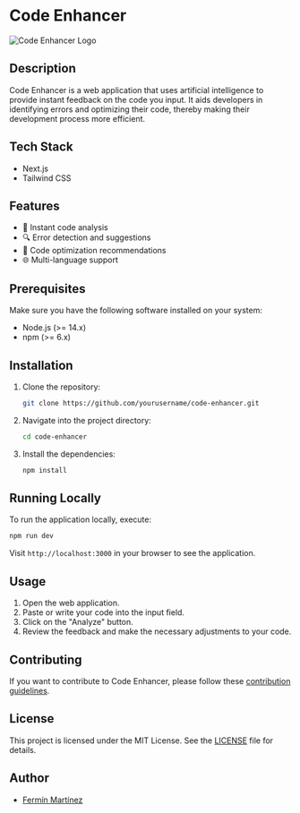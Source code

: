 # Code Enhancer

![Code Enhancer Logo](https://i.pinimg.com/736x/d0/24/db/d024db91d8ed2df5341914d5279b303d.jpg)

## Description

Code Enhancer is a web application that uses artificial intelligence to provide instant feedback on the code you input. It aids developers in identifying errors and optimizing their code, thereby making their development process more efficient.

## Tech Stack

- Next.js
- Tailwind CSS

## Features

- 📝 Instant code analysis
- 🔍 Error detection and suggestions
- 🚀 Code optimization recommendations
- 🌐 Multi-language support

## Prerequisites

Make sure you have the following software installed on your system:

- Node.js (>= 14.x)
- npm (>= 6.x)

## Installation

1. Clone the repository:

   ```bash
   git clone https://github.com/yourusername/code-enhancer.git
   ```

2. Navigate into the project directory:

   ```bash
   cd code-enhancer
   ```

3. Install the dependencies:

   ```bash
   npm install
   ```

## Running Locally

To run the application locally, execute:

```bash
npm run dev
```

Visit `http://localhost:3000` in your browser to see the application.

## Usage

1. Open the web application.
2. Paste or write your code into the input field.
3. Click on the "Analyze" button.
4. Review the feedback and make the necessary adjustments to your code.

## Contributing

If you want to contribute to Code Enhancer, please follow these [contribution guidelines](CONTRIBUTING.md).

## License

This project is licensed under the MIT License. See the [LICENSE](LICENSE) file for details.

## Author

- [Fermín Martínez](https://github.com/mrnzdev)
